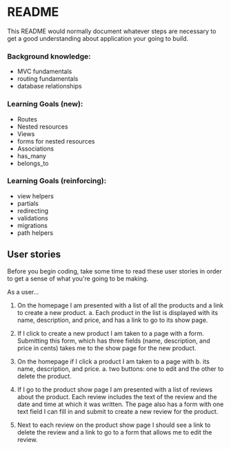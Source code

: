 # README

This README would normally document whatever steps are necessary to get a good understanding about
application your going to build.

### Background knowledge:

* MVC fundamentals
* routing fundamentals
* database relationships

### Learning Goals (new):

* Routes
* Nested resources
* Views
* forms for nested resources
* Associations
* has_many
* belongs_to

### Learning Goals (reinforcing):

* view helpers
* partials
* redirecting
* validations
* migrations
* path helpers

## User stories

Before you begin coding, take some time to read these user stories in order to get a sense of what you're going to be making.

As a user...

1. On the homepage I am presented with a list of all the products and a link to create a new product. a. Each product in the list is displayed with its name, description, and price, and has a link to go to its show page.

2. If I click to create a new product I am taken to a page with a form. Submitting this form, which has three fields (name, description, and price in cents) takes me to the show page for the new product.

3. On the homepage if I click a product I am taken to a page with b. its name, description, and price. a. two buttons: one to edit and the other to delete the product.

4. If I go to the product show page I am presented with a list of reviews about the product. Each review includes the text of the review and the date and time at which it was written. The page also has a form with one text field I can fill in and submit to create a new review for the product.

5. Next to each review on the product show page I should see a link to delete the review and a link to go to a form that allows me to edit the review.
